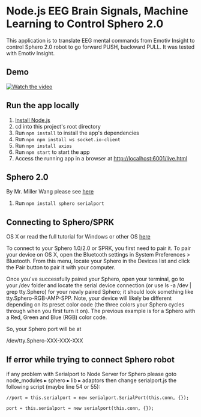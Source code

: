 # Node.js EEG Brain Signals, Machine Learning to Control Sphero 2.0

This application is to translate EEG mental commands from Emotiv Insight to control Sphero 2.0 robot to go forward PUSH, backward PULL. It was tested with Emotiv Insight.


## Demo
[![Watch the video](https://img.youtube.com/vi/TAonz6efaSM/maxresdefault.jpg)](https://youtu.be/TAonz6efaSM)


## Run the app locally

1. [Install Node.js][]
1. cd into this project's root directory
1. Run `npm install` to install the app's dependencies
1. Run `npm npm install ws socket.io-client`
1. Run `npm install axios`
1. Run `npm start` to start the app
1. Access the running app in a browser at <http://localhost:6001/live.html>

[Install Node.js]: https://nodejs.org/en/download/




## Sphero 2.0 

By Mr. Miller Wang please see [here](https://github.com/MTSPD/Sphero)



1. Run `npm install sphero serialport`

## Connecting to Sphero/SPRK

OS X or read the full tutorial for Windows or other OS [here](https://github.com/orbotix/sphero.js)

To connect to your Sphero 1.0/2.0 or SPRK, you first need to pair it. To pair your device on OS X, open the Bluetooth settings in System Preferences > Bluetooth. From this menu, locate your Sphero in the Devices list and click the Pair button to pair it with your computer.

Once you've successfully paired your Sphero, open your terminal, go to your /dev folder and locate the serial device connection (or use ls -a /dev | grep tty.Sphero) for your newly paired Sphero; it should look something like tty.Sphero-RGB-AMP-SPP. Note, your device will likely be different depending on its preset color code (the three colors your Sphero cycles through when you first turn it on). The previous example is for a Sphero with a Red, Green and Blue (RGB) color code.

So, your Sphero port will be at

/dev/tty.Sphero-XXX-XXX-XXX

## If error while trying to connect Sphero robot
if any problem with Serialport to Node Server for Sphero please goto node_modules⁩ ▸ ⁨sphero⁩ ▸ ⁨lib⁩ ▸ ⁨adaptors⁩ then change serialport.js the following script (maybe line 54 or 55):

`//port = this.serialport = new serialport.SerialPort(this.conn, {});`

`port = this.serialport = new serialport(this.conn, {});`

